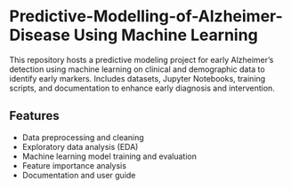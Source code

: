 # Predictive-Modelling-of-Alzheimer-Disease Using Machine Learning 

This repository hosts a predictive modeling project for early Alzheimer’s detection using machine learning on clinical and demographic data to identify early markers. 
Includes datasets, Jupyter Notebooks, training scripts, and documentation to enhance early diagnosis and intervention.

## Features
- Data preprocessing and cleaning
- Exploratory data analysis (EDA)
- Machine learning model training and evaluation
- Feature importance analysis
- Documentation and user guide

